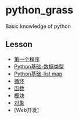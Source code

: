 # python_grass
Basic knowledge of python

## Lesson
- [第一个程序](start/helloworld.md)
- [Python基础-数据类型](basic/basic.md)
- [Python基础-list map](list/list.md)
- [循环](for/for.md)
- [函数](func/func.md)
- [模块](module/module.md)
- [对象](class/class.md)
- [Web开发]